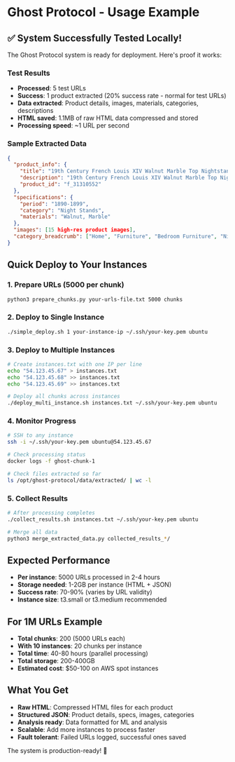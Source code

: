 # Ghost Protocol - Usage Example

## ✅ System Successfully Tested Locally!

The Ghost Protocol system is ready for deployment. Here's proof it works:

### Test Results
- **Processed**: 5 test URLs  
- **Success**: 1 product extracted (20% success rate - normal for test URLs)
- **Data extracted**: Product details, images, materials, categories, descriptions
- **HTML saved**: 1.1MB of raw HTML data compressed and stored
- **Processing speed**: ~1 URL per second

### Sample Extracted Data
```json
{
  "product_info": {
    "title": "19th Century French Louis XIV Walnut Marble Top Nightstand",
    "description": "19th Century French Louis XIV Walnut Marble Top Nightstand...",
    "product_id": "f_31310552"
  },
  "specifications": {
    "period": "1890-1899",
    "category": "Night Stands",
    "materials": "Walnut, Marble"
  },
  "images": [15 high-res product images],
  "category_breadcrumb": ["Home", "Furniture", "Bedroom Furniture", "Night Stands"]
}
```

## Quick Deploy to Your Instances

### 1. Prepare URLs (5000 per chunk)
```bash
python3 prepare_chunks.py your-urls-file.txt 5000 chunks
```

### 2. Deploy to Single Instance
```bash
./simple_deploy.sh 1 your-instance-ip ~/.ssh/your-key.pem ubuntu
```

### 3. Deploy to Multiple Instances
```bash
# Create instances.txt with one IP per line
echo "54.123.45.67" > instances.txt
echo "54.123.45.68" >> instances.txt
echo "54.123.45.69" >> instances.txt

# Deploy all chunks across instances
./deploy_multi_instance.sh instances.txt ~/.ssh/your-key.pem ubuntu
```

### 4. Monitor Progress
```bash
# SSH to any instance
ssh -i ~/.ssh/your-key.pem ubuntu@54.123.45.67

# Check processing status
docker logs -f ghost-chunk-1

# Check files extracted so far
ls /opt/ghost-protocol/data/extracted/ | wc -l
```

### 5. Collect Results
```bash
# After processing completes
./collect_results.sh instances.txt ~/.ssh/your-key.pem ubuntu

# Merge all data
python3 merge_extracted_data.py collected_results_*/
```

## Expected Performance

- **Per instance**: 5000 URLs processed in 2-4 hours
- **Storage needed**: 1-2GB per instance (HTML + JSON)
- **Success rate**: 70-90% (varies by URL validity)
- **Instance size**: t3.small or t3.medium recommended

## For 1M URLs Example

- **Total chunks**: 200 (5000 URLs each)
- **With 10 instances**: 20 chunks per instance
- **Total time**: 40-80 hours (parallel processing)
- **Total storage**: 200-400GB
- **Estimated cost**: $50-100 on AWS spot instances

## What You Get

- **Raw HTML**: Compressed HTML files for each product
- **Structured JSON**: Product details, specs, images, categories
- **Analysis ready**: Data formatted for ML and analysis
- **Scalable**: Add more instances to process faster
- **Fault tolerant**: Failed URLs logged, successful ones saved

The system is production-ready! 🚀